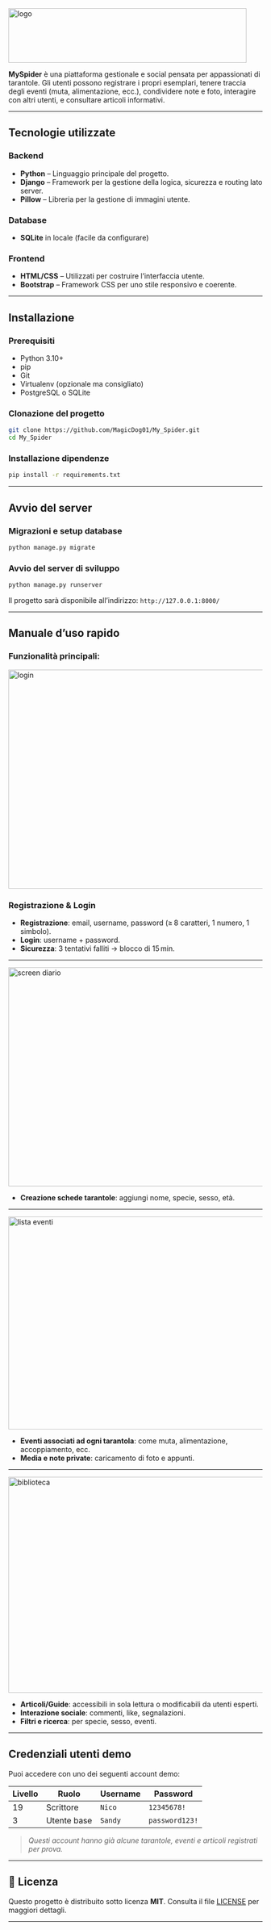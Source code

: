  <img width="472" height="108" alt="logo" src="https://github.com/user-attachments/assets/54fc9ee5-45dc-4c8a-b977-6f6a3253ca17" />

**MySpider** è una piattaforma gestionale e social pensata per appassionati di tarantole.
Gli utenti possono registrare i propri esemplari, tenere traccia degli eventi (muta, alimentazione, ecc.), condividere note e foto, interagire con altri utenti, e consultare articoli informativi.

---
##  Tecnologie utilizzate

### Backend
- **Python** – Linguaggio principale del progetto.
- **Django** – Framework per la gestione della logica, sicurezza e routing lato server.
- **Pillow** – Libreria per la gestione di immagini utente.

### Database
- **SQLite** in locale (facile da configurare) 

### Frontend
- **HTML/CSS** – Utilizzati per costruire l’interfaccia utente.
- **Bootstrap** – Framework CSS per uno stile responsivo e coerente.
---

## Installazione

### Prerequisiti

* Python 3.10+
* pip
* Git
* Virtualenv (opzionale ma consigliato)
* PostgreSQL o SQLite

### Clonazione del progetto

```bash
git clone https://github.com/MagicDog01/My_Spider.git
cd My_Spider
```

### Installazione dipendenze

```bash
pip install -r requirements.txt
```

---

## Avvio del server

### Migrazioni e setup database

```bash
python manage.py migrate
```

### Avvio del server di sviluppo

```bash
python manage.py runserver
```

Il progetto sarà disponibile all’indirizzo:
`http://127.0.0.1:8000/`

---

## Manuale d’uso rapido

### Funzionalità principali:


<img width="952" height="434" alt="login" src="https://github.com/user-attachments/assets/837acdce-ce6e-41da-af26-b31bd51d7baa" />

### Registrazione & Login
- **Registrazione**: email, username, password (≥ 8 caratteri, 1 numero, 1 simbolo).
- **Login**: username + password.
- **Sicurezza**: 3 tentativi falliti → blocco di 15 min.
---

<img width="943" height="434" alt="screen diario" src="https://github.com/user-attachments/assets/1d7433b6-b4ec-48e3-9f4f-a7fa8e713713" />

*    **Creazione schede tarantole**: aggiungi nome, specie, sesso, età.
---

<img width="855" height="422" alt="lista eventi" src="https://github.com/user-attachments/assets/0882bd31-7d2c-4c62-b9b3-176810763c55" />

*    **Eventi associati ad ogni tarantola**: come muta, alimentazione, accoppiamento, ecc.
*    **Media e note private**: caricamento di foto e appunti.
---

<img width="943" height="428" alt="biblioteca" src="https://github.com/user-attachments/assets/483860f1-d99b-4225-bc1d-bc37c06bba65" />

*    **Articoli/Guide**: accessibili in sola lettura o modificabili da utenti esperti.
*    **Interazione sociale**: commenti, like, segnalazioni.
*    **Filtri e ricerca**: per specie, sesso, eventi.

---

##   Credenziali utenti demo

Puoi accedere con uno dei seguenti account demo:

|Livello| Ruolo       | Username       | Password   |
|---| ----------- | -------------- | ---------- |
|19| Scrittore    | `Nico`           | `12345678!`|
|3| Utente base  | `Sandy`        | `password123!`|


>   *Questi account hanno già alcune tarantole, eventi e articoli registrati per prova.*

---

## 📄 Licenza

Questo progetto è distribuito sotto licenza **MIT**.
Consulta il file [LICENSE](./LICENSE) per maggiori dettagli.

---


